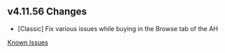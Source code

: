 ## v4.11.56 Changes

* [Classic] Fix various issues while buying in the Browse tab of the AH

[Known Issues](https://support.tradeskillmaster.com/en_US/known_issues)
